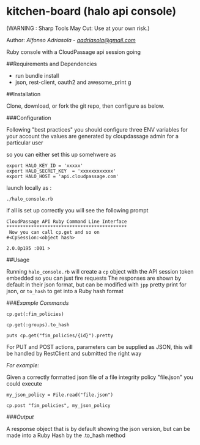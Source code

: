 # kitchen-board (halo api console)

(WARNING : Sharp Tools May Cut: Use at your own risk.)

Author: *Alfonso Adriasola* - *aadriasola@gmail.com*

Ruby console with a CloudPassage api session going


##Requirements and Dependencies

* run bundle install
* json, rest-client, oauth2 and awesome_print g

##Installation 

Clone, download, or fork the git repo, then configure as below.


###Configuration

Following "best practices" you should configure three ENV variables for your account
the values are generated by cloupdassage admin for a particular user

so you can either set this up somehwere as

```
export HALO_KEY_ID = 'xxxxx'
export HALO_SECRET_KEY  = 'xxxxxxxxxxxx'
export HALO_HOST = 'api.cloudpassage.com'
```

launch locally as :

`./halo_console.rb`

if all is set up correctly you will see the following prompt


```
CloudPassage API Ruby Command Line Interface
********************************************
 Now you can call cp.get and so on 
#<CpSession:<object hash>

2.0.0p195 :001 >
```


##Usage

Running `halo_console.rb` will create a `cp` object with the API session token embedded so you can just fire requests
The responses are shown by default in their json format, but can be modified with `jpp` pretty print
for json, or `to_hash` to get into a Ruby hash format


###*Example Commands*

```
cp.get(:fim_policies)

cp.get(:groups).to_hash

puts cp.get("fim_policies/{id}").pretty

```

For PUT and POST actions, parameters can be supplied as JSON,
this will be handled by RestClient and submitted the right way

*For example:*

Given a correctly formatted json file of a file integrity policy "file.json" you could execute

```
my_json_policy = File.read("file.json")

cp.post "fim_policies", my_json_policy
```

###*Output*

A response object that is by default showing the json version, but can be made into a Ruby Hash by the .to_hash method

